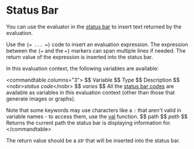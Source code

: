# Status Bar

You can use the evaluator in the [status bar](/Manual/preferences/preferences_categories/file_displays/status_bar.md) to insert text returned by the evaluation.

Use the `{= ... =}` code to insert an evaluation expression. The expression between the `{=` and the `=}` markers can span multiple lines if needed. The return value of the expression is inserted into the status bar.

In this evaluation context, the following variables are available:

\<commandtable columns="3"\> \$\$ Variable \$\$ Type \$\$ Description \$\$ \<nobr\>*status code*\</nobr\> \$\$ *varies* \$\$ All the [status bar codes](/Manual/reference/status_bar_codes/RAEDME.md) are available as variables in this evaluation context (other than those that generate images or graphs).

Note that some keywords may use characters like a `:` that aren't valid in variable names - to access them, use the [val](/Manual/reference/evaluator/val.md) function. \$\$ path \$\$ *path* \$\$ Returns the current path the status bar is displaying information for. \</commandtable\>

The return value should be a *str* that will be inserted into the status bar.
